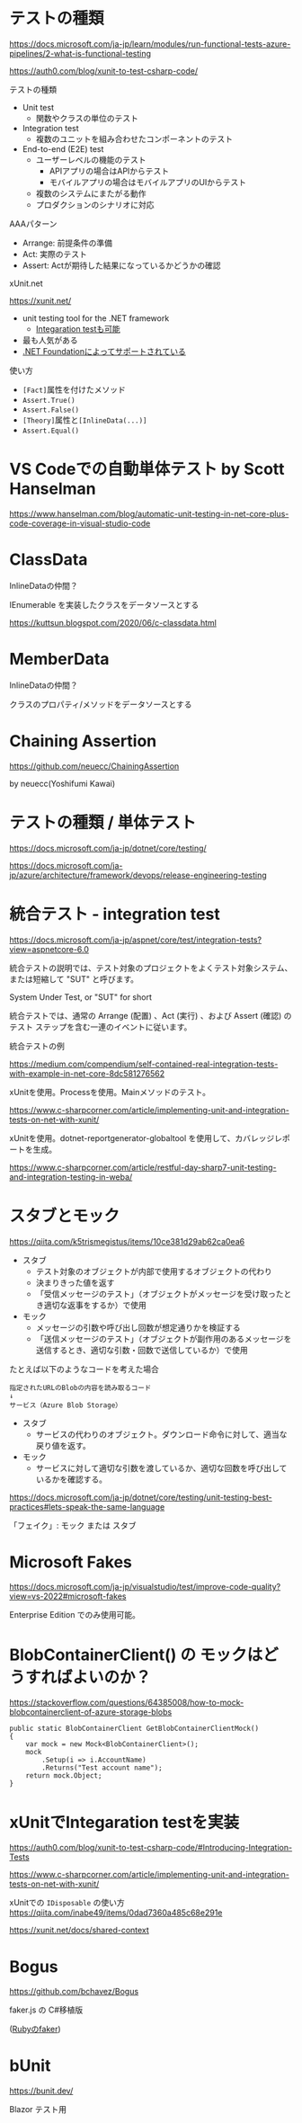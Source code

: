 # テストの種類

https://docs.microsoft.com/ja-jp/learn/modules/run-functional-tests-azure-pipelines/2-what-is-functional-testing

https://auth0.com/blog/xunit-to-test-csharp-code/

テストの種類

- Unit test
  - 関数やクラスの単位のテスト
- Integration test
  - 複数のユニットを組み合わせたコンポーネントのテスト
- End-to-end (E2E) test
  - ユーザーレベルの機能のテスト
    - APIアプリの場合はAPIからテスト
    - モバイルアプリの場合はモバイルアプリのUIからテスト
  - 複数のシステムにまたがる動作
  - プロダクションのシナリオに対応

AAAパターン

- Arrange: 前提条件の準備
- Act: 実際のテスト
- Assert: Actが期待した結果になっているかどうかの確認

xUnit.net

https://xunit.net/

- unit testing tool for the .NET framework
  - [Integaration testも可能](https://auth0.com/blog/xunit-to-test-csharp-code/#Introducing-Integration-Tests)
- 最も人気がある
- [.NET Foundationによってサポートされている](https://dotnetfoundation.org/projects/xunit)

使い方
- `[Fact]`属性を付けたメソッド
- `Assert.True()`
- `Assert.False()`
- `[Theory]`属性と`[InlineData(...)]`
- `Assert.Equal()`


# VS Codeでの自動単体テスト by Scott Hanselman

https://www.hanselman.com/blog/automatic-unit-testing-in-net-core-plus-code-coverage-in-visual-studio-code

# ClassData

InlineDataの仲間？

IEnumerable を実装したクラスをデータソースとする

https://kuttsun.blogspot.com/2020/06/c-classdata.html

# MemberData

InlineDataの仲間？

クラスのプロパティ/メソッドをデータソースとする

# Chaining Assertion

https://github.com/neuecc/ChainingAssertion

by neuecc(Yoshifumi Kawai)

# テストの種類 / 単体テスト

https://docs.microsoft.com/ja-jp/dotnet/core/testing/

https://docs.microsoft.com/ja-jp/azure/architecture/framework/devops/release-engineering-testing

# 統合テスト - integration test


https://docs.microsoft.com/ja-jp/aspnet/core/test/integration-tests?view=aspnetcore-6.0

統合テストの説明では、テスト対象のプロジェクトをよくテスト対象システム、または短縮して "SUT" と呼びます。

System Under Test, or "SUT" for short

統合テストでは、通常の Arrange (配置) 、Act (実行) 、および Assert (確認) のテスト ステップを含む一連のイベントに従います。

統合テストの例

https://medium.com/compendium/self-contained-real-integration-tests-with-example-in-net-core-8dc581276562

xUnitを使用。Processを使用。Mainメソッドのテスト。

https://www.c-sharpcorner.com/article/implementing-unit-and-integration-tests-on-net-with-xunit/

xUnitを使用。dotnet-reportgenerator-globaltool を使用して、カバレッジレポートを生成。

https://www.c-sharpcorner.com/article/restful-day-sharp7-unit-testing-and-integration-testing-in-weba/

# スタブとモック

https://qiita.com/k5trismegistus/items/10ce381d29ab62ca0ea6

- スタブ
  - テスト対象のオブジェクトが内部で使用するオブジェクトの代わり
  - 決まりきった値を返す
  - 「受信メッセージのテスト」（オブジェクトがメッセージを受け取ったとき適切な返事をするか）で使用
- モック
  - メッセージの引数や呼び出し回数が想定通りかを検証する
  - 「送信メッセージのテスト」（オブジェクトが副作用のあるメッセージを送信するとき、適切な引数・回数で送信しているか）で使用

たとえば以下のようなコードを考えた場合
```
指定されたURLのBlobの内容を読み取るコード
↓
サービス（Azure Blob Storage）
```

- スタブ
  - サービスの代わりのオブジェクト。ダウンロード命令に対して、適当な戻り値を返す。
- モック
  - サービスに対して適切な引数を渡しているか、適切な回数を呼び出しているかを確認する。

https://docs.microsoft.com/ja-jp/dotnet/core/testing/unit-testing-best-practices#lets-speak-the-same-language

「フェイク」: モック または スタブ

# Microsoft Fakes

https://docs.microsoft.com/ja-jp/visualstudio/test/improve-code-quality?view=vs-2022#microsoft-fakes

Enterprise Edition でのみ使用可能。

# BlobContainerClient() の モックはどうすればよいのか？

https://stackoverflow.com/questions/64385008/how-to-mock-blobcontainerclient-of-azure-storage-blobs

```
public static BlobContainerClient GetBlobContainerClientMock()
{
    var mock = new Mock<BlobContainerClient>();
    mock
        .Setup(i => i.AccountName)
        .Returns("Test account name");
    return mock.Object;
}
```


# xUnitでIntegaration testを実装

https://auth0.com/blog/xunit-to-test-csharp-code/#Introducing-Integration-Tests

https://www.c-sharpcorner.com/article/implementing-unit-and-integration-tests-on-net-with-xunit/

xUnitでの `IDisposable` の使い方
https://qiita.com/inabe49/items/0dad7360a485c68e291e

https://xunit.net/docs/shared-context


# Bogus


https://github.com/bchavez/Bogus

faker.js の C#移植版

([Rubyのfaker](https://github.com/faker-ruby/faker))


# bUnit

https://bunit.dev/

Blazor テスト用